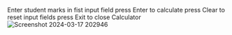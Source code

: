 Enter student marks in fist input field
press Enter to calculate
press Clear to reset input fields
press Exit to close Calculator
![Screenshot 2024-03-17 202946](https://github.com/shemaikuzwe/Desktop_app/assets/130182097/7e29ac18-5d7b-43c7-9b83-00f8f3096a75)
